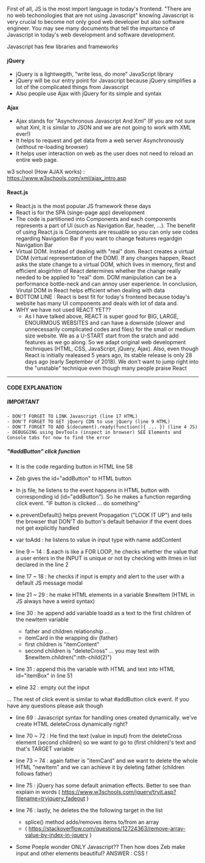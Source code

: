 First of all, JS is the most import language in today's frontend. "There are no web techonologies that are not using Javascript"
knowing Javascript is very crucial to become not only good web developer but also software engineer. You may see many documents that tell the importance of Javascript in today's web development and software development.

Javascript has few libraries and frameworks
#### jQuery 
- jQuery is a lightwegith, "write less, do more" JavaScript library
- jQuery will be our entry point for Javascript because jQuery simplifies a lot of the complicated things from Javascript
- Also people use Ajax with jQuery for its simple and syntax 


#### Ajax
- Ajax stands for "Asynchronous Javascript And Xml" (If you are not sure what Xml, It is similar to JSON and we are not going to work with XML ever!)
- It helps to request and get data from a web server Asynchronously (without re-loading browser)
- It helps user interaction on web as the user does not need to reload an entire web page.

w3 school (How AJAX works)
: https://www.w3schools.com/xml/ajax_intro.asp
#### React.js
- React.js is the most popular JS framework these days
- React is for the SPA (singe-page app) development
- The code is partitioned into Components and each components represents a part of UI (such as Navigation Bar, header, ...). The benefit of using React.js is Components are resuable so you can only see codes regarding Navigation Bar if you want to change features regardgin Navigation Bar
- Virtual DOM. Instead of dealing with "real" dom. React creates a virtual DOM (virtual representation of the DOM). If any changes happen, React asks the state change to a virtual DOM, which lives in memory, first and efficient alogirhtm of React determines whether the change really needed to be applied to "real" dom. DOM manipulation can be a performance bottle-neck and can annoy user experience. In conclusion, Virutal DOM in React helps efficient when dealing with data
- BOTTOM LINE : React is best fit for today's frontend because today's website has many UI components and deals with lot of data and. 
- WHY we have not used REACT YET?? 
    - As I have talked above, REACT is super good for BIG, LARGE, ENOURMOUS WEBSITES and can have a downside (slower and unnecessarily complicated codes and files) for the small or medium size website. We as a U-START start from the sratch and add features as we go along. So we adapt original web development techniques (HTML, CSS, JavaScript, jQuery, Ajax). Also, even though React is initially realeased 5 years ago, its stable release is only 28 days ago (early September of 2018). We don't want to jump right into the "unstable" technique even though many people praise React

------------------------------------------------------------------
#### CODE EXPLANATION 
##### IMPORTANT 
    - DON'T FORGET TO LINK Javascript (line 17 HTML)
    - DON'T FORGET TO GET jQuery CDN to use jQuery (line 9 HTML)
    - DON'T FORGET TO ADD $(document).ready(function(){ ... }) (line 4 JS)
    - DEBUGGING using DevTools (inspect in browser) SEE Elements and Console tabs for now to find the error

##### "#addButton" click function
- It is the code regarding button in HTML line 58
- Zeb gives the id="addButton" to HTML button
- In js file, he listens to the event happens in HTML button with corresponding id (id="addButton"). So he makes a function regarding click event. "IF button is clicked ... do something"
- e.preventDefault() helps prevent Propagation ("LOOK IT UP") and tells the browser that DON'T do button's default behavior if the event does not get explicitly handled
- var toAdd : he listens to value in input type with name addContent
- line 9 ~ 14 : $.each is like a FOR LOOP, he checks whether the value that a user enters in the INPUT is unique or not by checking with itmes in list declared in the line 2
- line 17 ~ 18 : he checks if input is empty and alert to the user with a default JS message modal 
- line 21 ~ 29 : he make HTML elements in a variable $newItem (HTML in JS always have a weird syntax)
- line 30 : he append add variable toadd as a text to the first children of the newItem variable
    - father and children relationship ...
    - itemCard in the wrapping div (father)
    - first children is "itemContent" 
    - second children is "deleteCross" ... you may test with $newItem.children(":nth-child(2)")

- line 31 : append this the variable with HTML and text into HTML id="itemBox" in line 51
- eline 32 : empty out the input

... The rest of click event is similar to what #addButton click event. If you have any questions please ask though

- line 69 : Javascript syntax for handling ones created dynamically. we've create HTML deleteCross dynamically right?
- line 70 ~ 72 : He find the text (value in input) from the deleteCross element (second children) so we want to go to (first children)'s text and that's TARGET variable
- line 73 ~ 74 : again father is "itemCard" and we want to delete the whole HTML "newItem" and we can achieve it by deleting father (children follows father)
- line 75 : jQuery has some default animation effects. Better to see than explain in words ( https://www.w3schools.com/jquery/tryit.asp?filename=tryjquery_fadeout )
- line 76 : lastly, he deletes the the following target in the list 
    - splice() method adds/removes items to/from an array
    - ( https://stackoverflow.com/questions/12724363/remove-array-value-by-index-in-jquery )

- Some Poeple wonder ONLY Javascript?? Then how does Zeb make input and other elements beautiful?
ANSWER : CSS !